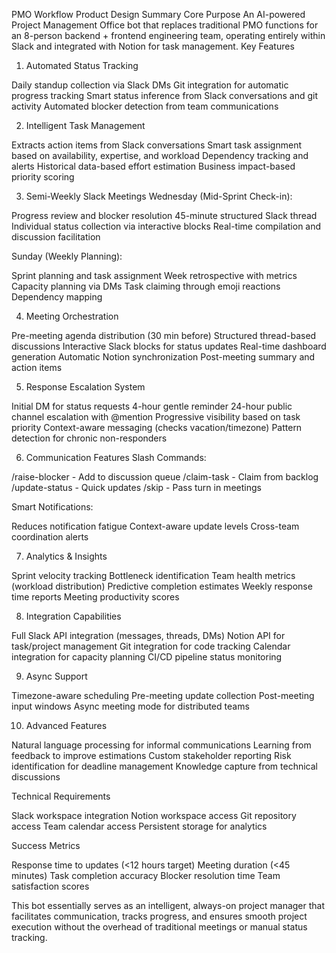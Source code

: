 PMO Workflow Product Design Summary
Core Purpose
An AI-powered Project Management Office bot that replaces traditional PMO functions for an 8-person backend + frontend engineering team, operating entirely within Slack and integrated with Notion for task management.
Key Features

1. Automated Status Tracking

Daily standup collection via Slack DMs
Git integration for automatic progress tracking
Smart status inference from Slack conversations and git activity
Automated blocker detection from team communications

2. Intelligent Task Management

Extracts action items from Slack conversations
Smart task assignment based on availability, expertise, and workload
Dependency tracking and alerts
Historical data-based effort estimation
Business impact-based priority scoring

3. Semi-Weekly Slack Meetings
   Wednesday (Mid-Sprint Check-in):

Progress review and blocker resolution
45-minute structured Slack thread
Individual status collection via interactive blocks
Real-time compilation and discussion facilitation

Sunday (Weekly Planning):

Sprint planning and task assignment
Week retrospective with metrics
Capacity planning via DMs
Task claiming through emoji reactions
Dependency mapping

4. Meeting Orchestration

Pre-meeting agenda distribution (30 min before)
Structured thread-based discussions
Interactive Slack blocks for status updates
Real-time dashboard generation
Automatic Notion synchronization
Post-meeting summary and action items

5. Response Escalation System

Initial DM for status requests
4-hour gentle reminder
24-hour public channel escalation with @mention
Progressive visibility based on task priority
Context-aware messaging (checks vacation/timezone)
Pattern detection for chronic non-responders

6. Communication Features
   Slash Commands:

/raise-blocker - Add to discussion queue
/claim-task - Claim from backlog
/update-status - Quick updates
/skip - Pass turn in meetings

Smart Notifications:

Reduces notification fatigue
Context-aware update levels
Cross-team coordination alerts

7. Analytics & Insights

Sprint velocity tracking
Bottleneck identification
Team health metrics (workload distribution)
Predictive completion estimates
Weekly response time reports
Meeting productivity scores

8. Integration Capabilities

Full Slack API integration (messages, threads, DMs)
Notion API for task/project management
Git integration for code tracking
Calendar integration for capacity planning
CI/CD pipeline status monitoring

9. Async Support

Timezone-aware scheduling
Pre-meeting update collection
Post-meeting input windows
Async meeting mode for distributed teams

10. Advanced Features

Natural language processing for informal communications
Learning from feedback to improve estimations
Custom stakeholder reporting
Risk identification for deadline management
Knowledge capture from technical discussions

Technical Requirements

Slack workspace integration
Notion workspace access
Git repository access
Team calendar access
Persistent storage for analytics

Success Metrics

Response time to updates (<12 hours target)
Meeting duration (<45 minutes)
Task completion accuracy
Blocker resolution time
Team satisfaction scores

This bot essentially serves as an intelligent, always-on project manager that facilitates communication, tracks progress, and ensures smooth project execution without the overhead of traditional meetings or manual status tracking.

